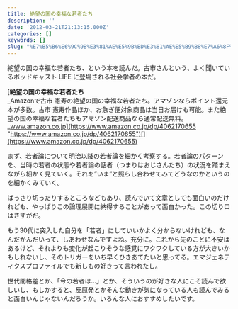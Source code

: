 ```yaml
---
title: 絶望の国の幸福な若者たち
description: ''
date: '2012-03-21T21:13:15.000Z'
categories: []
keywords: []
slug: "%E7%B5%B6%E6%9C%9B%E3%81%AE%E5%9B%BD%E3%81%AE%E5%B9%B8%E7%A6%8F%E3%81%AA%E8%8B%A5%E8%80%85%E3%81%9F%E3%81%A1"
---
```

絶望の国の幸福な若者たち、という本を読んだ。古市さんという、よく聞いているポッドキャスト LIFE に登場される社会学者の本だ。

[**絶望の国の幸福な若者たち**  
_Amazonで古市 憲寿の絶望の国の幸福な若者たち。アマゾンならポイント還元本が多数。古市 憲寿作品ほか、お急ぎ便対象商品は当日お届けも可能。また絶望の国の幸福な若者たちもアマゾン配送商品なら通常配送無料。_www.amazon.co.jp](https://www.amazon.co.jp/dp/4062170655 "https://www.amazon.co.jp/dp/4062170655")[](https://www.amazon.co.jp/dp/4062170655)

まず、若者論について明治以降の若者論を細かく考察する。若者論のパターンを、当時の若者の状態や若者論の話者（つまりはおじさんたち）の状況を踏まえながら細かく見ていく。それを”いま”と照らし合わせてみてどうなのかというのを細かくみていく。

ばっさり切ったりするところなどもあり、読んでいて文章としても面白いのだけれども、やっぱりこの論理展開に納得することがあって面白かった。この切り口はさすがだ。

もう30代に突入した自分を「若者」にしていいかよく分からないけれども、なんだかんだいって、しあわせなんですよね。充分に。これから先のことに不安はあるけど、それよりも変化が起こりそうな感覚にワクワクしている方が大きいかもしれないし、そのトリガーをいち早くひきあてたいと思ってる。エマジェネティクスプロファイルでも新しもの好きって言われたし。

世代間格差とか、「今の若者は…」とか、そういうのが好きな人にこそ読んで欲しいし、もしかすると、反原発とかそんな動きが気になっている人も読んでみると面白いんじゃないんだろうか。いろんな人におすすめしたいです。